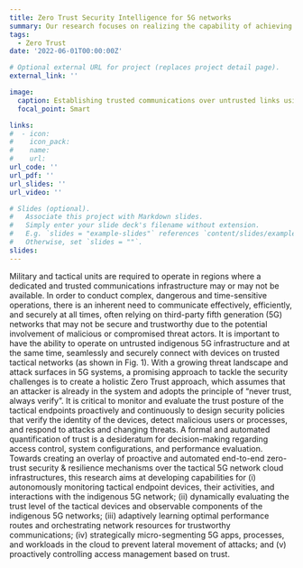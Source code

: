 ```yaml
---
title: Zero Trust Security Intelligence for 5G networks
summary: Our research focuses on realizing the capability of achieving trusted communications over untrusted and potentially compromised 5G networks by using Zero Trust principles.
tags:
  - Zero Trust
date: '2022-06-01T00:00:00Z'

# Optional external URL for project (replaces project detail page).
external_link: ''

image:
  caption: Establishing trusted communications over untrusted links using Zero Trust principles.
  focal_point: Smart

links:
#  - icon:
#    icon_pack:
#    name:
#    url: 
url_code: ''
url_pdf: ''
url_slides: ''
url_video: ''

# Slides (optional).
#   Associate this project with Markdown slides.
#   Simply enter your slide deck's filename without extension.
#   E.g. `slides = "example-slides"` references `content/slides/example-slides.md`.
#   Otherwise, set `slides = ""`.
slides:
---
```


Military and tactical units are required to operate in regions where a dedicated and trusted communications infrastructure may or may not be available. In order to conduct complex, dangerous and time-sensitive operations, there is an inherent need to communicate effectively, efficiently, and securely at all times, often relying on third-party fifth generation (5G) networks that may not be secure and trustworthy due to the potential involvement of malicious or compromised threat actors. It is important to have the ability to operate
on untrusted indigenous 5G infrastructure and at the same time, seamlessly and securely connect with devices on trusted tactical networks (as shown in Fig. 1). With a growing threat landscape and attack surfaces in 5G systems, a promising approach to tackle the security challenges is to create a holistic Zero Trust approach, which assumes that an attacker is already in the system and adopts the principle of “never trust, always verify”. It is critical to monitor and evaluate the trust posture of the tactical endpoints proactively and continuously to design security policies that verify the identity of the devices, detect malicious users or processes, and respond to attacks and changing threats. A formal and automated quantification of trust is a desideratum for decision-making regarding access control, system configurations, and performance evaluation. Towards creating an overlay of proactive and automated end-to-end zero-trust security & resilience mechanisms over the tactical 5G network cloud infrastructures, this research aims at developing capabilities for (i) autonomously monitoring tactical endpoint devices, their activities, and interactions with the indigenous 5G network; (ii) dynamically evaluating the trust level of the tactical devices and observable components of the indigenous 5G networks; (iii) adaptively learning optimal performance routes and orchestrating network resources for trustworthy communications; (iv) strategically micro-segmenting 5G apps, processes, and workloads in the cloud to prevent lateral movement of attacks; and (v) proactively controlling access management based on trust.
